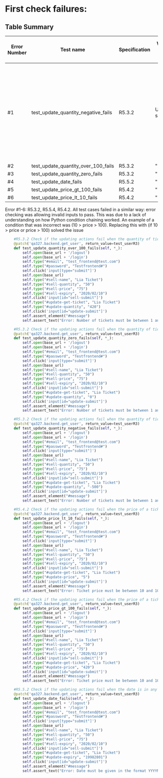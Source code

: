 # First check failures: #
## Table Summary
| Error Number | Test name                           | Specification | What the output was | What the error was        | How the error was fixed                                                                                                                  |
|--------------|-------------------------------------|---------------|---------------------|---------------------------|------------------------------------------------------------------------------------------------------------------------------------------|
| #1           | test_update_quantity_negative_fails | R5.3.2        | Update successful   | Update should have failed | Python condition chaining was not giving the correct output when checking for invalid inputs. Expanding the conditions solved the issues |
| #2           | test_update_quantity_over_100_fails | R5.3.2        | ""                  | ""                        | ""                                                                                                                                       |
| #3           | test_update_quantity_zero_fails     | R5.3.2        | ""                  | ""                        | ""                                                                                                                                       |
| #4           | test_update_date_fails              | R5.5.2        | ""                  | ""                        | ""                                                                                                                                       |
| #5           | test_update_price_gt_100_fails      | R5.4.2        | ""                  | ""                        | ""                                                                                                                                       |
| #6           | test_update_price_lt_10_fails       | R5.4.2        | ""                  | ""                        | ""                                                                                                                                       |

Error #1-6: 
R5.3.2, R5.5.4, R5.4.2.
All test cases failed in a similar way: error checking was allowing invalid inputs to pass.
This was due to a lack of understanding on how Python condition chaining worked. An
example of a condition that was incorrect was (10 > price > 100). Replacing this with (if 10 > price or price > 100)
solved the issue
```python
    #R5.3.2	Check if the updating actions fail when the quantity of tickets is over 100
    @patch('qa327.backend.get_user', return_value=test_userR3)
    def test_update_quantity_over_100_fails(self, *_):
        self.open(base_url + '/logout')
        self.open(base_url + '/login')
        self.type("#email", "test_frontend@test.com")
        self.type("#password", "Testfrontend#")
        self.click('input[type="submit"]')
        self.open(base_url)
        self.type("#sell-name", "Lia Ticket")
        self.type("#sell-quantity", "50")
        self.type("#sell-price", "75")
        self.type("#sell-expiry", "2020/02/10")
        self.click('input[id="sell-submit"]')
        self.type("#update-get-ticket", "Lia Ticket")
        self.type("#update-quantity", "420")
        self.click('input[id="update-submit"]')
        self.assert_element("#message")
        self.assert_text("Error: Number of tickets must be between 1 and 100", "#message")

    #R5.3.2	Check if the updating actions fail when the quantity of tickets is zero.
    @patch('qa327.backend.get_user', return_value=test_userR3)
    def test_update_quantity_zero_fails(self, *_):
        self.open(base_url + '/logout')
        self.open(base_url + '/login')
        self.type("#email", "test_frontend@test.com")
        self.type("#password", "Testfrontend#")
        self.click('input[type="submit"]')
        self.open(base_url)
        self.type("#sell-name", "Lia Ticket")
        self.type("#sell-quantity", "50")
        self.type("#sell-price", "75")
        self.type("#sell-expiry", "2020/02/10")
        self.click('input[id="sell-submit"]')
        self.type("#update-get-ticket", "Lia Ticket")
        self.type("#update-quantity", "0")
        self.click('input[id="update-submit"]')
        self.assert_element("#message")
        self.assert_text("Error: Number of tickets must be between 1 and 100", "#message")

    #R5.3.2	Check if the updating actions fail when the quantity of tickets is negative.
    @patch('qa327.backend.get_user', return_value=test_userR3)
    def test_update_quantity_negative_fails(self, *_):
        self.open(base_url + '/logout')
        self.open(base_url + '/login')
        self.type("#email", "test_frontend@test.com")
        self.type("#password", "Testfrontend#")
        self.click('input[type="submit"]')
        self.open(base_url)
        self.type("#sell-name", "Lia Ticket")
        self.type("#sell-quantity", "50")
        self.type("#sell-price", "75")
        self.type("#sell-expiry", "2020/02/10")
        self.click('input[id="sell-submit"]')
        self.type("#update-get-ticket", "Lia Ticket")
        self.type("#update-quantity", "-500")
        self.click('input[id="update-submit"]')
        self.assert_element("#message")
        self.assert_text("Error: Number of tickets must be between 1 and 100", "#message")

    #R5.4.2	Check if the updating actions fail when the price of a ticket is less than 10
    @patch('qa327.backend.get_user', return_value=test_userR3)
    def test_update_price_lt_10_fails(self, *_):
        self.open(base_url + '/logout')
        self.open(base_url + '/login')
        self.type("#email", "test_frontend@test.com")
        self.type("#password", "Testfrontend#")
        self.click('input[type="submit"]')
        self.open(base_url)
        self.type("#sell-name", "Lia Ticket")
        self.type("#sell-quantity", "50")
        self.type("#sell-price", "75")
        self.type("#sell-expiry", "2020/02/10")
        self.click('input[id="sell-submit"]')
        self.type("#update-get-ticket", "Lia Ticket")
        self.type("#update-price", "5")
        self.click('input[id="update-submit"]')
        self.assert_element("#message")
        self.assert_text("Error: Ticket price must be between 10 and 100 (inclusive)", "#message")

    #R5.4.2	Check if the updating actions fail when the price of a ticket is greater than 100
    @patch('qa327.backend.get_user', return_value=test_userR3)
    def test_update_price_gt_100_fails(self, *_):
        self.open(base_url + '/logout')
        self.open(base_url + '/login')
        self.type("#email", "test_frontend@test.com")
        self.type("#password", "Testfrontend#")
        self.click('input[type="submit"]')
        self.open(base_url)
        self.type("#sell-name", "Lia Ticket")
        self.type("#sell-quantity", "50")
        self.type("#sell-price", "75")
        self.type("#sell-expiry", "2020/02/10")
        self.click('input[id="sell-submit"]')
        self.type("#update-get-ticket", "Lia Ticket")
        self.type("#update-price", "420")
        self.click('input[id="update-submit"]')
        self.assert_element("#message")
        self.assert_text("Error: Ticket price must be between 10 and 100 (inclusive)", "#message")

    #R5.5.2	Check if the updating actions fail when the date is in any other format
    @patch('qa327.backend.get_user', return_value=test_userR3)
    def test_update_date_fails(self, *_):
        self.open(base_url + '/logout')
        self.open(base_url + '/login')
        self.type("#email", "test_frontend@test.com")
        self.type("#password", "Testfrontend#")
        self.click('input[type="submit"]')
        self.open(base_url)
        self.type("#sell-name", "Lia Ticket")
        self.type("#sell-quantity", "50")
        self.type("#sell-price", "75")
        self.type("#sell-expiry", "2020/02/10")
        self.click('input[id="sell-submit"]')
        self.type("#update-get-ticket", "Lia Ticket")
        self.type("#update-expiry", "19982801")
        self.click('input[id="update-submit"]')
        self.assert_element("#message")
        self.assert_text("Error: Date must be given in the format YYYYMMDD", "#message")
```